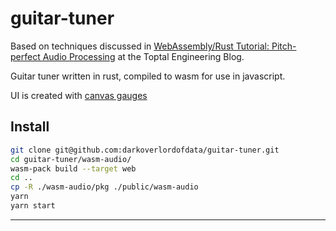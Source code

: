 # guitar-tuner

Based on techniques discussed in [WebAssembly/Rust Tutorial: Pitch-perfect Audio Processing](https://www.toptal.com/webassembly/webassembly-rust-tutorial-web-audio) at the Toptal Engineering Blog.

Guitar tuner written in rust, compiled to wasm for use in javascript. 

UI is created with [canvas gauges](https://canvas-gauges.com/)

## Install
``` sh
git clone git@github.com:darkoverlordofdata/guitar-tuner.git
cd guitar-tuner/wasm-audio/
wasm-pack build --target web
cd ..
cp -R ./wasm-audio/pkg ./public/wasm-audio
yarn
yarn start
```

* * *

